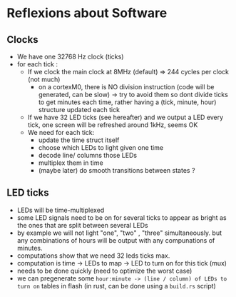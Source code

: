 # Reflexions about Software 

## Clocks

- We have one 32768 Hz clock (ticks)
- for each tick :
    - If we clock the main clock at 8MHz (default) => 244 cycles per clock (not much)
        - on a cortexM0, there is NO division instruction (code will be generated, can be slow) -> try to avoid them so dont divide ticks to get minutes each time, rather having a (tick, minute, hour) structure updated each tick
    - If we have 32 LED ticks (see hereafter) and we output a LED every tick, one screen will be refreshed around 1kHz, seems OK
    - We need for each tick:
       - update the time struct itself
       - choose which LEDs to light given one time
       - decode line/ columns those LEDs
       - multiplex them in time 
       - (maybe later) do smooth transitions between states ? 

  
## LED ticks

- LEDs will be time-multiplexed
- some LED signals need to be on for several ticks to appear as bright as the ones that are split between several LEDs
- by example we will not light "one", "two" , "three" simultaneously. but any combinations of hours will be output with any compunations of minutes.
- computations show that we need 32 leds ticks max.
- computation is time -> LEDs to map -> LED to turn on for this tick (mux) 
- needs to be done quickly (need to optimize the worst case) 
- we can pregenerate some `hour:minute -> (line / column) of LEDs to turn on` tables in flash (in rust, can be done using a `build.rs` script)

